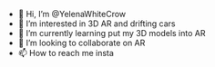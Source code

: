 - 👋 Hi, I’m @YelenaWhiteCrow
- 👀 I’m interested in 3D AR and drifting cars
- 🌱 I’m currently learning put my 3D models into AR
- 💞️ I’m looking to collaborate on AR
- 📫 How to reach me insta

<!---
YelenaWhiteCrow/YelenaWhiteCrow is a ✨ special ✨ repository because its `README.md` (this file) appears on your GitHub profile.
You can click the Preview link to take a look at your changes.
--->

